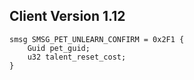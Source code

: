 ## Client Version 1.12

```rust,ignore
smsg SMSG_PET_UNLEARN_CONFIRM = 0x2F1 {
    Guid pet_guid;    
    u32 talent_reset_cost;    
}

```
